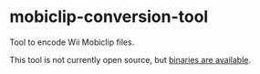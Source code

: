 # mobiclip-conversion-tool
Tool to encode Wii Mobiclip files.

This tool is not currently open source, but [binaries are available](https://github.com/WiiLink24/mobiclip-conversion-tool/releases/latest).
